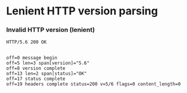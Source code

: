Lenient HTTP version parsing
============================

### Invalid HTTP version (lenient)

<!-- meta={"type": "response-lenient-version"} -->
```http
HTTP/5.6 200 OK


```

```log
off=0 message begin
off=5 len=3 span[version]="5.6"
off=8 version complete
off=13 len=2 span[status]="OK"
off=17 status complete
off=19 headers complete status=200 v=5/6 flags=0 content_length=0
```
